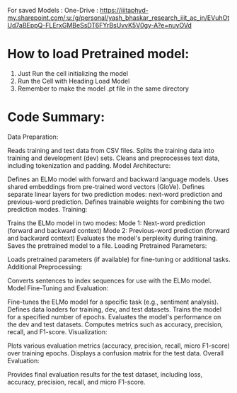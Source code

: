 For saved Models : One-Drive : https://iiitaphyd-my.sharepoint.com/:u:/g/personal/yash_bhaskar_research_iiit_ac_in/EVuhOtUd7aBEppQ-FLErxGMBeSsDT6FYrBsUvvK5V0gy-A?e=nuyOVd

# How to load Pretrained model:
1. Just Run the cell initializing the model
2. Run the Cell with Heading Load Model
3. Remember to make the model .pt file in the same directory


# Code Summary:

Data Preparation:

Reads training and test data from CSV files.
Splits the training data into training and development (dev) sets.
Cleans and preprocesses text data, including tokenization and padding.
Model Architecture:

Defines an ELMo model with forward and backward language models.
Uses shared embeddings from pre-trained word vectors (GloVe).
Defines separate linear layers for two prediction modes: next-word prediction and previous-word prediction.
Defines trainable weights for combining the two prediction modes.
Training:

Trains the ELMo model in two modes:
Mode 1: Next-word prediction (forward and backward context)
Mode 2: Previous-word prediction (forward and backward context)
Evaluates the model's perplexity during training.
Saves the pretrained model to a file.
Loading Pretrained Parameters:

Loads pretrained parameters (if available) for fine-tuning or additional tasks.
Additional Preprocessing:

Converts sentences to index sequences for use with the ELMo model.
Model Fine-Tuning and Evaluation:

Fine-tunes the ELMo model for a specific task (e.g., sentiment analysis).
Defines data loaders for training, dev, and test datasets.
Trains the model for a specified number of epochs.
Evaluates the model's performance on the dev and test datasets.
Computes metrics such as accuracy, precision, recall, and F1-score.
Visualization:

Plots various evaluation metrics (accuracy, precision, recall, micro F1-score) over training epochs.
Displays a confusion matrix for the test data.
Overall Evaluation:

Provides final evaluation results for the test dataset, including loss, accuracy, precision, recall, and micro F1-score.


